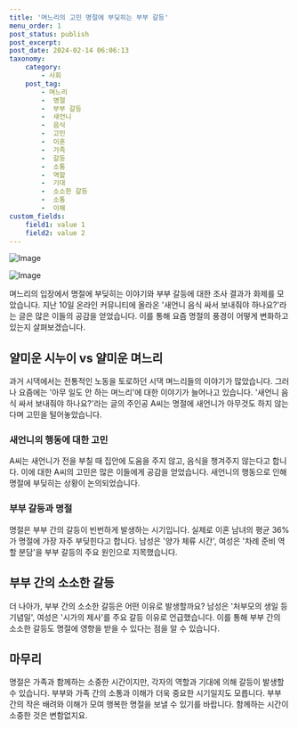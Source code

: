 ```yaml
---
title: '며느리의 고민 명절에 부딪히는 부부 갈등'
menu_order: 1
post_status: publish
post_excerpt: 
post_date: 2024-02-14 06:06:13
taxonomy:
    category:
        - 사회
    post_tag:
        - 며느리
        -  명절
        -  부부 갈등
        -  새언니
        -  음식
        -  고민
        -  이혼
        -  가족
        -  갈등
        -  소통
        -  역할
        -  기대
        -  소소한 갈등
        -  소통
        -  이해
custom_fields:
    field1: value 1
    field2: value 2
---
```


![Image](https://imgnews.pstatic.net/image/277/2024/02/13/0005378921_001_20240213133201341.jpg?type=w647)

![Image](https://imgnews.pstatic.net/image/277/2024/02/13/0005378921_002_20240213133201378.jpg?type=w647)

며느리의 입장에서 명절에 부딪히는 이야기와 부부 갈등에 대한 조사 결과가 화제를 모았습니다. 지난 10일 온라인 커뮤니티에 올라온 '새언니 음식 싸서 보내줘야 하나요?'라는 글은 많은 이들의 공감을 얻었습니다. 이를 통해 요즘 명절의 풍경이 어떻게 변화하고 있는지 살펴보겠습니다.
## 얄미운 시누이 vs 얄미운 며느리
과거 시댁에서는 전통적인 노동을 토로하던 시댁 며느리들의 이야기가 많았습니다. 그러나 요즘에는 '아무 일도 안 하는 며느리'에 대한 이야기가 늘어나고 있습니다. '새언니 음식 싸서 보내줘야 하나요?'라는 글의 주인공 A씨는 명절에 새언니가 아무것도 하지 않는다며 고민을 털어놓았습니다.
### 새언니의 행동에 대한 고민
A씨는 새언니가 전을 부칠 때 집안에 도움을 주지 않고, 음식을 챙겨주지 않는다고 합니다. 이에 대한 A씨의 고민은 많은 이들에게 공감을 얻었습니다. 새언니의 행동으로 인해 명절에 부딪히는 상황이 논의되었습니다.
### 부부 갈등과 명절
명절은 부부 간의 갈등이 빈번하게 발생하는 시기입니다. 실제로 이혼 남녀의 평균 36%가 명절에 가장 자주 부딪힌다고 합니다. 남성은 '양가 체류 시간', 여성은 '차례 준비 역할 분담'을 부부 갈등의 주요 원인으로 지목했습니다.
## 부부 간의 소소한 갈등
더 나아가, 부부 간의 소소한 갈등은 어떤 이유로 발생할까요? 남성은 '처부모의 생일 등 기념일', 여성은 '시가의 제사'를 주요 갈등 이유로 언급했습니다. 이를 통해 부부 간의 소소한 갈등도 명절에 영향을 받을 수 있다는 점을 알 수 있습니다.
## 마무리
명절은 가족과 함께하는 소중한 시간이지만, 각자의 역할과 기대에 의해 갈등이 발생할 수 있습니다. 부부와 가족 간의 소통과 이해가 더욱 중요한 시기일지도 모릅니다. 부부 간의 작은 배려와 이해가 모여 행복한 명절을 보낼 수 있기를 바랍니다. 함께하는 시간이 소중한 것은 변함없지요.
